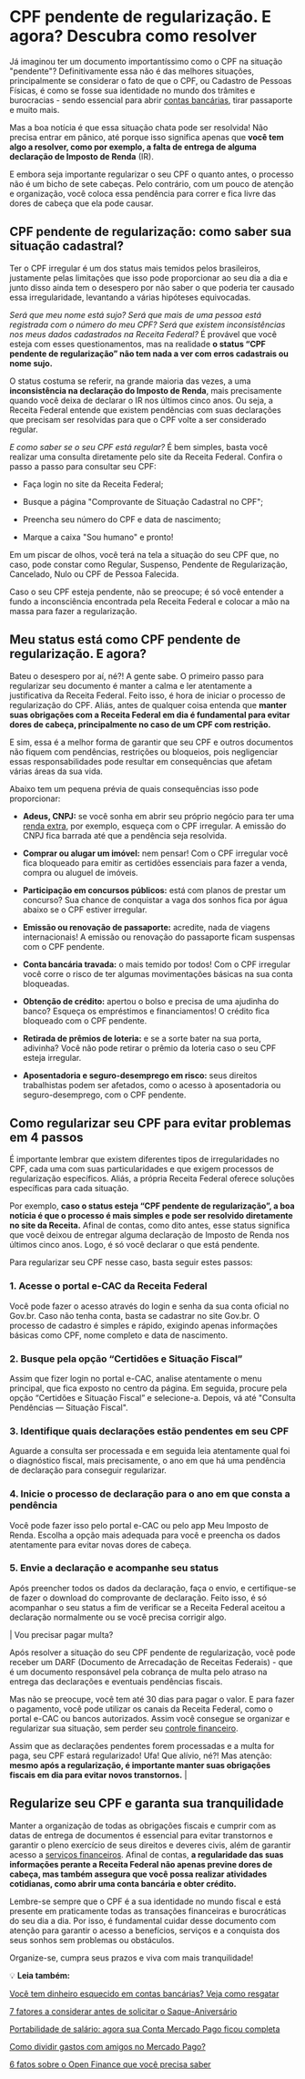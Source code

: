 # CPF pendente de regularização. E agora? Descubra como resolver

Já imaginou ter um documento importantíssimo como o CPF na situação "pendente"? Definitivamente essa não é das melhores situações, principalmente se considerar o fato de que o CPF, ou Cadastro de Pessoas Físicas, é como se fosse sua identidade no mundo dos trâmites e burocracias - sendo essencial para abrir [contas bancárias](https://meubolso.mercadopago.com.br/diferenca-entre-os-tipos-de-contas-bancarias), tirar passaporte e muito mais.

Mas a boa notícia é que essa situação chata pode ser resolvida! Não precisa entrar em pânico, até porque isso significa apenas que **você tem algo a resolver, como por exemplo, a falta de entrega de alguma declaração de Imposto de Renda** (IR).

E embora seja importante regularizar o seu CPF o quanto antes, o processo não é um bicho de sete cabeças. Pelo contrário, com um pouco de atenção e organização, você coloca essa pendência para correr e fica livre das dores de cabeça que ela pode causar.

## CPF pendente de regularização: como saber sua situação cadastral?

Ter o CPF irregular é um dos status mais temidos pelos brasileiros, justamente pelas limitações que isso pode proporcionar ao seu dia a dia e junto disso ainda tem o desespero por não saber o que poderia ter causado essa irregularidade, levantando a várias hipóteses equivocadas.

*Será que meu nome está sujo? Será que mais de uma pessoa está registrada com o número do meu CPF? Será que existem inconsistências nos meus dados cadastrados na Receita Federal?* É provável que você esteja com esses questionamentos, mas na realidade **o status “CPF pendente de regularização” não tem nada a ver com erros cadastrais ou nome sujo.**

O status costuma se referir, na grande maioria das vezes, a uma **inconsistência na declaração do Imposto de Renda**, mais precisamente quando você deixa de declarar o IR nos últimos cinco anos. Ou seja, a Receita Federal entende que existem pendências com suas declarações que precisam ser resolvidas para que o CPF volte a ser considerado regular.

*E como saber se o seu CPF está regular?* É bem simples, basta você realizar uma consulta diretamente pelo site da Receita Federal. Confira o passo a passo para consultar seu CPF:

- Faça login no site da Receita Federal;

- Busque a página "Comprovante de Situação Cadastral no CPF";

- Preencha seu número do CPF e data de nascimento;

- Marque a caixa "Sou humano" e pronto!

Em um piscar de olhos, você terá na tela a situação do seu CPF que, no caso, pode constar como Regular, Suspenso, Pendente de Regularização, Cancelado, Nulo ou CPF de Pessoa Falecida.

Caso o seu CPF esteja pendente, não se preocupe; é só você entender a fundo a inconsciência encontrada pela Receita Federal e colocar a mão na massa para fazer a regularização.

## Meu status está como CPF pendente de regularização. E agora?

Bateu o desespero por aí, né?! A gente sabe. O primeiro passo para regularizar seu documento é manter a calma e ler atentamente a justificativa da Receita Federal. Feito isso, é hora de iniciar o processo de regularização do CPF. Aliás, antes de qualquer coisa entenda que **manter suas obrigações com a Receita Federal em dia é fundamental para evitar dores de cabeça, principalmente no caso de um CPF com restrição.**

E sim, essa é a melhor forma de garantir que seu CPF e outros documentos não fiquem com pendências, restrições ou bloqueios, pois negligenciar essas responsabilidades pode resultar em consequências que afetam várias áreas da sua vida.

Abaixo tem um pequena prévia de quais consequências isso pode proporcionar:

- **Adeus, CNPJ:** se você sonha em abrir seu próprio negócio para ter uma [renda extra](https://meubolso.mercadopago.com.br/renda-extra-programa-indique-e-ganhe), por exemplo, esqueça com o CPF irregular. A emissão do CNPJ fica barrada até que a pendência seja resolvida.

- **Comprar ou alugar um imóvel:** nem pensar! Com o CPF irregular você fica bloqueado para emitir as certidões essenciais para fazer a venda, compra ou aluguel de imóveis. 

- **Participação em concursos públicos:** está com planos de prestar um concurso? Sua chance de conquistar a vaga dos sonhos fica por água abaixo se o CPF estiver irregular.

- **Emissão ou renovação de passaporte:** acredite, nada de viagens internacionais! A emissão ou renovação do passaporte ficam suspensas com o CPF pendente. 

- **Conta bancária travada:** o mais temido por todos! Com o CPF irregular você corre o risco de ter algumas movimentações básicas na sua conta bloqueadas.

- **Obtenção de crédito:** apertou o bolso e precisa de uma ajudinha do banco? Esqueça os empréstimos e financiamentos! O crédito fica bloqueado com o CPF pendente.

- **Retirada de prêmios de loteria:** e se a sorte bater na sua porta, adivinha? Você não pode retirar o prêmio da loteria caso o seu CPF esteja irregular.

- **Aposentadoria e seguro-desemprego em risco:** seus direitos trabalhistas podem ser afetados, como o acesso à aposentadoria ou seguro-desemprego, com o CPF pendente. ‍‍‍

## Como regularizar seu CPF para evitar problemas em 4 passos

É importante lembrar que existem diferentes tipos de irregularidades no CPF, cada uma com suas particularidades e que exigem processos de regularização específicos. Aliás, a própria Receita Federal oferece soluções específicas para cada situação.

Por exemplo, **caso o status esteja “CPF pendente de regularização”, a boa notícia é que o processo é mais simples e pode ser resolvido diretamente no site da Receita.** Afinal de contas, como dito antes, esse status significa que você deixou de entregar alguma declaração de Imposto de Renda nos últimos cinco anos. Logo, é só você declarar o que está pendente.

Para regularizar seu CPF nesse caso, basta seguir estes passos:

### 1. Acesse o portal e-CAC da Receita Federal

Você pode fazer o acesso através do login e senha da sua conta oficial no Gov.br. Caso não tenha conta, basta se cadastrar no site Gov.br. O processo de cadastro é simples e rápido, exigindo apenas informações básicas como CPF, nome completo e data de nascimento.

### 2. Busque pela opção “Certidões e Situação Fiscal”

Assim que fizer login no portal e-CAC, analise atentamente o menu principal, que fica exposto no centro da página. Em seguida, procure pela opção “Certidões e Situação Fiscal” e selecione-a. Depois, vá até "Consulta Pendências — Situação Fiscal".

### 3. Identifique quais declarações estão pendentes em seu CPF

Aguarde a consulta ser processada e em seguida leia atentamente qual foi o diagnóstico fiscal, mais precisamente, o ano em que há uma pendência de declaração para conseguir regularizar.

### 4. Inicie o processo de declaração para o ano em que consta a pendência

Você pode fazer isso pelo portal e-CAC ou pelo app Meu Imposto de Renda. Escolha a opção mais adequada para você e preencha os dados atentamente para evitar novas dores de cabeça.

### 5. Envie a declaração e acompanhe seu status

Após preencher todos os dados da declaração, faça o envio, e certifique-se de fazer o download do comprovante de declaração. Feito isso, é só acompanhar o seu status a fim de verificar se a Receita Federal aceitou a declaração normalmente ou se você precisa corrigir algo.

| Vou precisar pagar multa?

Após resolver a situação do seu CPF pendente de regularização, você pode receber um DARF (Documento de Arrecadação de Receitas Federais) - que é um documento responsável pela cobrança de multa pelo atraso na entrega das declarações e eventuais pendências fiscais.

Mas não se preocupe, você tem até 30 dias para pagar o valor. E para fazer o pagamento, você pode utilizar os canais da Receita Federal, como o portal e-CAC ou bancos autorizados. Assim você consegue se organizar e regularizar sua situação, sem perder seu [controle financeiro](https://meubolso.mercadopago.com.br/recursos-mercado-pago-para-controle-financeiro).

Assim que as declarações pendentes forem processadas e a multa for paga, seu CPF estará regularizado! Ufa! Que alívio, né?! Mas atenção: **mesmo após a regularização, é importante manter suas obrigações fiscais em dia para evitar novos transtornos.** |

## Regularize seu CPF e garanta sua tranquilidade

Manter a organização de todas as obrigações fiscais e cumprir com as datas de entrega de documentos é essencial para evitar transtornos e garantir o pleno exercício de seus direitos e deveres civis, além de garantir acesso a [serviços financeiros](https://meubolso.mercadopago.com.br/servicos-financeiros-conta-mercado-pago). Afinal de contas, **a regularidade das suas informações perante a Receita Federal não apenas previne dores de cabeça, mas também assegura que você possa realizar atividades cotidianas, como abrir uma conta bancária e obter crédito.**

Lembre-se sempre que o CPF é a sua identidade no mundo fiscal e está presente em praticamente todas as transações financeiras e burocráticas do seu dia a dia. Por isso, é fundamental cuidar desse documento com atenção para garantir o acesso a benefícios, serviços e a conquista dos seus sonhos sem problemas ou obstáculos.

Organize-se, cumpra seus prazos e viva com mais tranquilidade!

💡 **Leia também:**

[Você tem dinheiro esquecido em contas bancárias? Veja como resgatar](https://meubolso.mercadopago.com.br/como-resgatar-dinheiro-esquecido-contas-bancarias)

[7 fatores a considerar antes de solicitar o Saque-Aniversário](https://meubolso.mercadopago.com.br/fatores-a-considerar-antes-de-solicitar-saque-aniversario)

[Portabilidade de salário: agora sua Conta Mercado Pago ficou completa](https://meubolso.mercadopago.com.br/portabilidade-de-salario-agora-sua-conta-mercado-pago-ficou-completa)

[Como dividir gastos com amigos no Mercado Pago?](https://meubolso.mercadopago.com.br/dividir-gastos-amigos-mercado-pago)

[6 fatos sobre o Open Finance que você precisa saber](https://meubolso.mercadopago.com.br/open-finance)